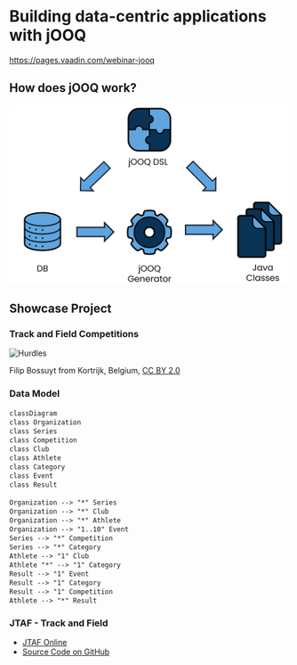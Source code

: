 # Building data-centric applications with jOOQ

https://pages.vaadin.com/webinar-jooq

## How does jOOQ work?

![jOOQ](images/jooq.png)

## Showcase Project

### Track and Field Competitions

![Hurdles](https://upload.wikimedia.org/wikipedia/commons/b/b0/248_samuelsson_110mH_%2834350321784%29.jpg)

Filip Bossuyt from Kortrijk, Belgium, [CC BY 2.0](https://creativecommons.org/licenses/by/2.0)

### Data Model

```mermaid
classDiagram
class Organization
class Series
class Competition
class Club
class Athlete
class Category
class Event
class Result

Organization --> "*" Series
Organization --> "*" Club
Organization --> "*" Athlete
Organization --> "1..10" Event
Series --> "*" Competition
Series --> "*" Category
Athlete --> "1" Club
Athlete "*" --> "1" Category
Result --> "1" Event
Result --> "1" Category
Result --> "1" Competition
Athlete --> "*" Result
```

### JTAF - Track and Field
- [JTAF Online](https://jtaf.ch)
- [Source Code on GitHub](https://github.com/72services/jtaf4)
